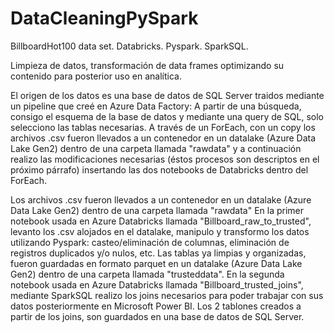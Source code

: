 # DataCleaningPySpark
BillboardHot100 data set. Databricks. Pyspark. SparkSQL.

Limpieza de datos, transformación de data frames optimizando su contenido para posterior uso en analítica.

El origen de los datos es una base de datos de SQL Server traidos mediante un pipeline que creé en Azure Data Factory: A partir de una búsqueda, consigo el esquema de la base de datos y mediante una query de SQL, solo selecciono las tablas necesarias. A través de un ForEach, con un copy los archivos .csv fueron llevados a un contenedor en un datalake (Azure Data Lake Gen2) dentro de una carpeta llamada "rawdata" y a continuación realizo las modificaciones necesarias (éstos procesos son descriptos en el próximo párrafo) insertando las dos notebooks de Databricks dentro del ForEach.

Los archivos .csv fueron llevados a un contenedor en un datalake (Azure Data Lake Gen2) dentro de una carpeta llamada "rawdata"
En la primer notebook usada en Azure Databricks llamada "Billboard_raw_to_trusted", levanto los .csv alojados en el datalake, manipulo y transformo los datos utilizando Pyspark: casteo/eliminación de columnas, eliminación de registros duplicados y/o nulos, etc. Las tablas ya limpias y organizadas, fueron guardadas en formato parquet en un datalake (Azure Data Lake Gen2) dentro de una carpeta llamada "trusteddata".
En la segunda notebook usada en Azure Databricks llamada "Billboard_trusted_joins", mediante SparkSQL realizo los joins necesarios para poder trabajar con sus datos posteriormente en Microsoft Power BI. Los 2 tablones creados a partir de los joins, son guardados en una base de datos de SQL Server.

